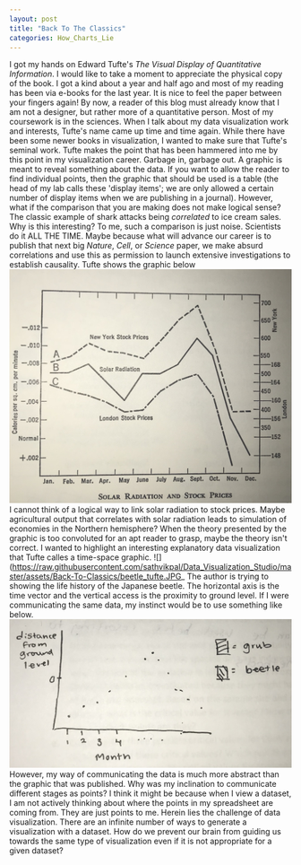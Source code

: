 ```yaml
---
layout: post
title: "Back To The Classics"
categories: How_Charts_Lie
---
```


I got my hands on Edward Tufte's _The Visual Display of Quantitative Information_. I would like to take a moment to appreciate the physical copy of the book. I got a kind about a year and half ago and most of my reading has been via e-books for the last year. It is nice to feel the paper between your fingers again! By now, a reader of this blog must already know that I am not a designer, but rather more of a quantitative person. Most of my coursework is in the sciences. When I talk about my data visualization work and interests, Tufte's name came up time and time again. While there have been some newer books in visualization, I wanted to make sure that Tufte's seminal work.
Tufte makes the point that has been hammered into me by this point in my visualization career. Garbage in, garbage out. A graphic is meant to reveal something about the data. If you want to allow the reader to find individual points, then the graphic that should be used is a table (the head of my lab calls these 'display items'; we are only allowed a certain number of display items when we are publishing in a journal). However, what if the comparison that you are making does not make logical sense? The classic example of shark attacks being _correlated_ to ice cream sales. Why is this interesting? To me, such a comparison is just noise. Scientists do it ALL THE TIME. Maybe because what will advance our career is to publish that next big _Nature_, _Cell_, or _Science_ paper, we make absurd correlations and use this as permission to launch extensive investigations to establish causality. Tufte shows the graphic below
![](https://raw.githubusercontent.com/sathvikpal/Data_Visualization_Studio/master/assets/Back-To-Classics/stock_solar_tufte.JPG)
I cannot think of a logical way to link solar radiation to stock prices. Maybe agricultural output that correlates with solar radiation leads to simulation of economies in the Northern hemisphere? When the theory presented by the graphic is too convoluted for an apt reader to grasp, maybe the theory isn't correct.
I wanted to highlight an interesting explanatory data visualization that Tufte calles a time-space graphic. 
![](https://raw.githubusercontent.com/sathvikpal/Data_Visualization_Studio/master/assets/Back-To-Classics/beetle_tufte.JPG_
The author is trying to showing the life history of the Japanese beetle. The horizontal axis is the time vector and the vertical access is the proximity to ground level. If I were communicating the same data, my instinct would be to use something like below.
![](https://raw.githubusercontent.com/sathvikpal/Data_Visualization_Studio/master/assets/Back-To-Classics/beetle_sathvik.JPG)
However, my way of communicating the data is much more abstract than the graphic that was published. Why was my inclination to communicate different stages as points? I think it might be because when I view a dataset, I am not actively thinking about where the points in my spreadsheet are coming from. They are just points to me. Herein lies the challenge of data visualization. There are an infinite number of ways to generate a visualization with a dataset. How do we prevent our brain from guiding us towards the same type of visualization even if it is not appropriate for a given dataset?
